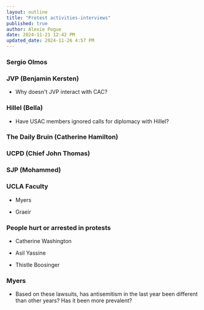 ```yaml
---
layout: outline
title: "Protest activities-interviews"
published: true
author: Alexie Pogue
date: 2024-11-21 12:42 PM
updated_date: 2024-11-26 4:57 PM 
---
```





### Sergio Olmos


### JVP (Benjamin Kersten)

- Why doesn't JVP interact with CAC? 

### Hillel (Bella)

- Have USAC members ignored calls for diplomacy with Hillel? 

### The Daily Bruin (Catherine Hamilton)



### UCPD (Chief John Thomas)



### SJP (Mohammed) 



### UCLA Faculty 


- Myers 

- Graeir 


### People hurt or arrested in protests

- Catherine Washington 

- Asil Yassine

- Thistle Boosinger


### Myers

- Based on these lawsuits, has antisemitism in the last year been different than other years? Has it been more prevalent? 